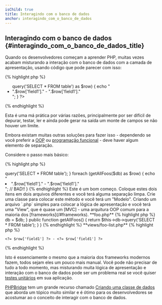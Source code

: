 ```yaml
---
isChild: true
title: Interagindo com o banco de dados
anchor: interagindo_com_o_banco_de_dados
---
```


## Interagindo com o banco de dados {#interagindo_com_o_banco_de_dados_title}

Quando os desenvolvedores começam a aprender PHP, muitas vezes acabam misturando a interação com o banco de dados com a 
camada de apresentação, usando código que pode parecer com isso:

{% highlight php %}
<ul>
<?php
foreach ($db->query('SELECT * FROM table') as $row) {
    echo "<li>".$row['field1']." - ".$row['field1']."</li>";
}
?>
</ul>
{% endhighlight %}

Esta é uma má prática por várias razões, principalmente por ser difícil de depurar, testar, ler e ainda pode gerar na 
saída um monte de campos se não houver um limite.

Embora existam muitas outras soluções para fazer isso - dependendo se você preferir a 
[OOP](/#programacao_orientada_objetos) ou [programação funcional](/#programacao_funcional) - deve haver algum elemento 
de separação.

Considere o passo mais básico:

{% highlight php %}
<?php
function getAllFoos($db) {
    return $db->query('SELECT * FROM table');
}

foreach (getAllFoos($db) as $row) {
    echo "<li>".$row['field1']." - ".$row['field1']."</li>"; // BAD!!
}
{% endhighlight %}

Este é um bom começo. Coloque estes dois itens em dois arquivos diferentes e você terá alguma separação limpa.

Crie uma classe para colocar este método e você terá um "Modelo". Criando um arquivo `.php` simples para colocar a 
lógica de apresentação e você terá uma "View", que é quase um [MVC] - uma arquitura OOP comum para a maioria dos 
[frameworks](/#frameworks).

**foo.php**

{% highlight php %}
<?php
$db = new PDO('mysql:host=localhost;dbname=testdb;charset=utf8', 'username', 'password');

// Deixe seu modelo disponível
include 'models/FooModel.php';

// Crie uma instância
$fooList = new FooModel($db);

// Mostre a view
include 'views/foo-list.php';
{% endhighlight %}


**models/FooModel.php**

{% highlight php %}
<?php
class Foo()
{
    protected $db;

    public function __construct(PDO $db)
    {
        $this->db = $db;
    }

    public function getAllFoos() {
        return $this->db->query('SELECT * FROM table');
    }
}
{% endhighlight %}

**views/foo-list.php**

{% highlight php %}
<?php foreach ($fooList as $row): ?>
    <?= $row['field1'] ?> - <?= $row['field1'] ?>
<?php endforeach ?>
{% endhighlight %}

Isto é essenciamente o mesmo que a maioria dos frameworks modernos fazem, todos sejam eles um pouco mais manual. Você 
pode não precisar de tudo a todo momento, mas misturando muita lógica de apresentação e interação com o banco de dados 
pode ser um problema real se você quiser [testes unitários](/#testes_unitarios) em sua aplicação.

[PHPBridge] tem um grande recurso chamado [Criando uma classe de dados] que aborda um tópico muito similar e é ótimo 
para os desenvolvedores se acostumar ao o conceito de interagir com o banco de dados.

[MVC]: http://code.tutsplus.com/tutorials/mvc-for-noobs--net-10488
[PHPBridge]: http://phpbridge.org/
[Criando uma classe de dados]: http://phpbridge.org/intro-to-php/creating_a_data_class